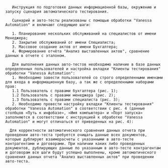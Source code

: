 ﻿       Инструкция по подготовке данных информационной базы, окружению и запуску сценария автоматического тестирования.

       Сценарий и авто-тесты реализованы с помощью обработки "Vanessa Automation" и включают следующие шаги:

       1. Планирование нескольких обслуживаний на специалистов от имени Менеджера;
       2. Закрытие обслуживаний от имени Специалиста;
       3. Массовое создание актов от имени Бухгалтера;
       4. Формирование отчёта "Анализ выставленных актов", сравнение данных в отчете с эталоном.

       Для выполнения данных авто-тестов необходимо наличие в базе данных определенных пользователей и настройка вкладки "Клиенты тестирования" обработки "Vanessa Automation":
       1. Необходимо завести пользователей со строго определенными именами для входа в информационную базу, а так же с определенными наборами прав:
       1.1 Пользователь с правами бухгалтера (рис. 1);
       1.2 Пользователь с правами менеджера (рис. 2);
       1.3 Пользователь с правами специалиста (рис. 3);
       2. Необходимо провести настройку вкладки "Клиенты тестирования" обработки "Vanessa Automation" в соответствии с рис. 4 (данные столбцов «Путь к инфобазе», «Имя компьютера» и «Порт запуска» заполняются в соответствии с инструкцией к обработке "Vanessa Automation" и могут отличаться от приведенных на рис. 4):
     
      Для корректности автоматического сравнения данных отчета при проведении авто-теста требуется очищать данные всех документов, которые дублируют взаиморасчеты с указанными в авто-тесте контрагентами и договорами. При наличии каких либо проведенных документов, дублирующих данные по указанным в авто-тесте контрагентам и договорам все шаги будут успешно выполнены, кроме автоматического сравнения данных отчета "Анализ выставленных актов" при проведении авто-теста.
